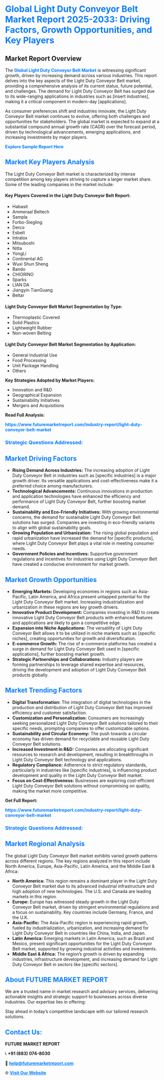 <h1 style="color: #007BFF;">Global Light Duty Conveyor Belt Market Report 2025-2033: Driving Factors, Growth Opportunities, and Key Players</h1>

<section id="overview">
<h2>Market Report Overview</h2>
<p>The <a href="https://www.futuremarketreport.com/industry-report/light-duty-conveyor-belt-market" style="color: #007BFF; text-decoration: none;"><strong>Global Light Duty Conveyor Belt Market</strong></a> is witnessing significant growth, driven by increasing demand across various industries. This report delves into the key aspects of the Light Duty Conveyor Belt market, providing a comprehensive analysis of its current status, future potential, and challenges. The demand for Light Duty Conveyor Belt has surged due to its wide-ranging applications in industries such as [insert industries], making it a critical component in modern-day [applications].</p>
<p>As consumer preferences shift and industries innovate, the Light Duty Conveyor Belt market continues to evolve, offering both challenges and opportunities for stakeholders. The global market is expected to expand at a substantial compound annual growth rate (CAGR) over the forecast period, driven by technological advancements, emerging applications, and increasing investments by major players.</p>
</section>

<section id="overview">
<p><a href="https://www.futuremarketreport.com/request-sample/reportId=62757" style="color: #007BFF; text-decoration: none;"><strong>Explore Sample Report Here</strong></a></p>
</section>

<section id="key-players">
<h2 style="color: #007BFF;">Market Key Players Analysis</h2>
<p>The Light Duty Conveyor Belt market is characterized by intense competition among key players striving to capture a larger market share. Some of the leading companies in the market include:</p>
<h4>Key Players Covered in the Light Duty Conveyor Belt Report:</h4>
<ul><li>Habasit</li><li>Ammeraal Beltech</li><li>Sampla</li><li>Forbo-Siegling</li><li>Derco</li><li>Esbelt</li><li>Intralox</li><li>Mitsuboshi</li><li>Nitta</li><li>YongLi</li><li>Continental AG</li><li>Wuxi Shun Sheng</li><li>Bando</li><li>CHIORINO</li><li>Sparks</li><li>LIAN DA</li><li>Jiangyin TianGuang</li><li>Beltar</li></ul>
<h4>Light Duty Conveyor Belt Market Segmentation by Type:</h4>
<ul><li>Thermoplastic Covered</li><li>Solid Plastics</li><li>Lightweight Rubber</li><li>Non-woven Belting</li></ul>

<h4>Light Duty Conveyor Belt Market Segmentation by Application:</h4>
<ul><li>General Industrial Use</li><li>Food Processing</li><li>Unit Package Handling</li><li>Others</li></ul>
<p><strong>Key Strategies Adopted by Market Players:</strong></p>
<ul>
<li>Innovation and R&D</li>
<li>Geographical Expansion</li>
<li>Sustainability Initiatives</li>
<li>Mergers and Acquisitions</li>
</ul>
</section>

<section>
<p><strong>Read Full Analysis: </strong></p><a href="https://www.futuremarketreport.com/industry-report/light-duty-conveyor-belt-market" style="color: #007BFF; text-decoration: none;"><strong>https://www.futuremarketreport.com/industry-report/light-duty-conveyor-belt-market</strong></a>
<h3 style="color: #007BFF;">Strategic Questions Addressed:</h3>
</section>

<section id="driving-factors">
<h2 style="color: #007BFF;">Market Driving Factors</h2>
<ul>
<li><strong>Rising Demand Across Industries:</strong> The increasing adoption of Light Duty Conveyor Belt in industries such as [specific industries] is a major growth driver. Its versatile applications and cost-effectiveness make it a preferred choice among manufacturers.</li>
<li><strong>Technological Advancements:</strong> Continuous innovations in production and application technologies have enhanced the efficiency and performance of Light Duty Conveyor Belt, further boosting market demand.</li>
<li><strong>Sustainability and Eco-Friendly Initiatives:</strong> With growing environmental concerns, the demand for sustainable Light Duty Conveyor Belt solutions has surged. Companies are investing in eco-friendly variants to align with global sustainability goals.</li>
<li><strong>Growing Population and Urbanization:</strong> The rising global population and rapid urbanization have increased the demand for [specific products], where Light Duty Conveyor Belt plays a vital role in meeting consumer needs.</li>
<li><strong>Government Policies and Incentives:</strong> Supportive government regulations and incentives for industries using Light Duty Conveyor Belt have created a conducive environment for market growth.</li>
</ul>
</section>

<section id="growth-opportunities">
<h2 style="color: #007BFF;">Market Growth Opportunities</h2>
<ul>
<li><strong>Emerging Markets:</strong> Developing economies in regions such as Asia-Pacific, Latin America, and Africa present untapped potential for the Light Duty Conveyor Belt market. Increasing industrialization and urbanization in these regions are key growth drivers.</li>
<li><strong>Innovative Product Development:</strong> Companies investing in R&D to create innovative Light Duty Conveyor Belt products with enhanced features and applications are likely to gain a competitive edge.</li>
<li><strong>Expansion into Niche Applications:</strong> The versatility of Light Duty Conveyor Belt allows it to be utilized in niche markets such as [specific niches], creating opportunities for growth and diversification.</li>
<li><strong>E-commerce Growth:</strong> The rise of e-commerce platforms has created a surge in demand for Light Duty Conveyor Belt used in [specific applications], further boosting market growth.</li>
<li><strong>Strategic Partnerships and Collaborations:</strong> Industry players are forming partnerships to leverage shared expertise and resources, driving the development and adoption of Light Duty Conveyor Belt products globally.</li>
</ul>
</section>

<section id="trending-factors">
<h2 style="color: #007BFF;">Market Trending Factors</h2>
<ul>
<li><strong>Digital Transformation:</strong> The integration of digital technologies in the production and distribution of Light Duty Conveyor Belt has improved efficiency and customer satisfaction.</li>
<li><strong>Customization and Personalization:</strong> Consumers are increasingly seeking personalized Light Duty Conveyor Belt solutions tailored to their specific needs, prompting companies to offer customizable options.</li>
<li><strong>Sustainability and Circular Economy:</strong> The push towards a circular economy has driven demand for recyclable and reusable Light Duty Conveyor Belt solutions.</li>
<li><strong>Increased Investment in R&D:</strong> Companies are allocating significant resources to research and development, resulting in breakthroughs in Light Duty Conveyor Belt technology and applications.</li>
<li><strong>Regulatory Compliance:</strong> Adherence to strict regulatory standards, particularly in industries like [specific industries], is influencing product development and quality in the Light Duty Conveyor Belt market.</li>
<li><strong>Focus on Cost-Effectiveness:</strong> Businesses are exploring cost-efficient Light Duty Conveyor Belt solutions without compromising on quality, making the market more competitive.</li>
</ul>
</section>

<section>
<p><strong>Get Full Report: </strong></p><a href="https://www.futuremarketreport.com/industry-report/light-duty-conveyor-belt-market" style="color: #007BFF; text-decoration: none;"><strong>https://www.futuremarketreport.com/industry-report/light-duty-conveyor-belt-market</strong></a>
<h3 style="color: #007BFF;">Strategic Questions Addressed:</h3>
</section>


<section id="regional-analysis">
<h2 style="color: #007BFF;">Market Regional Analysis</h2>
<p>The global Light Duty Conveyor Belt market exhibits varied growth patterns across different regions. The key regions analyzed in this report include North America, Europe, Asia-Pacific, Latin America, and the Middle East & Africa:</p>
<ul>
<li><strong>North America:</strong> This region remains a dominant player in the Light Duty Conveyor Belt market due to its advanced industrial infrastructure and high adoption of new technologies. The U.S. and Canada are leading markets in this region.</li>
<li><strong>Europe:</strong> Europe has witnessed steady growth in the Light Duty Conveyor Belt market, driven by stringent environmental regulations and a focus on sustainability. Key countries include Germany, France, and the U.K.</li>
<li><strong>Asia-Pacific:</strong> The Asia-Pacific region is experiencing rapid growth, fueled by industrialization, urbanization, and increasing demand for Light Duty Conveyor Belt in countries like China, India, and Japan.</li>
<li><strong>Latin America:</strong> Emerging markets in Latin America, such as Brazil and Mexico, present significant opportunities for the Light Duty Conveyor Belt market, supported by growing industrial activities and investments.</li>
<li><strong>Middle East & Africa:</strong> The region’s growth is driven by expanding industries, infrastructure development, and increasing demand for Light Duty Conveyor Belt in sectors like [specific sectors].</li>
</ul>
</section>

<footer>
<h2 style="color: #007BFF;">About FUTURE MARKET REPORT</h2>
<p>We are a trusted name in market research and advisory services, delivering actionable insights and strategic support to businesses across diverse industries. Our expertise lies in offering:</p>

<p>Stay ahead in today’s competitive landscape with our tailored research solutions.</p>

<h2 style="color: #007BFF;">Contact Us:</h2>
<p><strong>FUTURE MARKET REPORT</strong></p>
<p>📞 <strong>+91 (883) 074-8030</strong></p>
<p>📧 <strong><a href="mailto:help@futuremarketreport.com" style="color: #007BFF;">help@futuremarketreport.com</a></strong></p>
<p>🌐 <strong><a href="https://www.futuremarketreport.com/" style="color: #007BFF;">Visit Our Website</a></strong></p>
</footer>